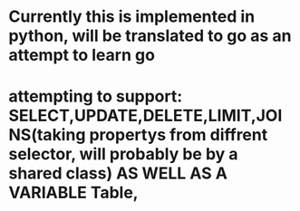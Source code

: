 # Currently this is implemented in python, will be translated to go as an attempt to learn go 
# attempting to support: SELECT,UPDATE,DELETE,LIMIT,JOINS(taking propertys from diffrent selector, will probably be by a shared class) AS WELL AS A VARIABLE Table, 
